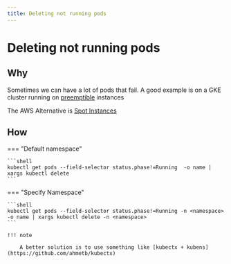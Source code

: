 ```yaml
---
title: Deleting not running pods
---
```


# Deleting not running pods

## Why

Sometimes we can have a lot of pods that fail. A good example is on a GKE cluster running on [preemptible](https://cloud.google.com/compute/docs/instances/preemptible)
instances

The AWS Alternative is [Spot Instances](https://aws.amazon.com/ec2/spot/)

## How

=== "Default namespace"

    ```shell
    kubectl get pods --field-selector status.phase!=Running  -o name | xargs kubectl delete 
    ```

=== "Specify Namespace"

    ```shell
    kubectl get pods --field-selector status.phase!=Running -n <namespace> -o name | xargs kubectl delete -n <namespace>
    ```

    !!! note
        
        A better solution is to use something like [kubectx + kubens](https://github.com/ahmetb/kubectx)